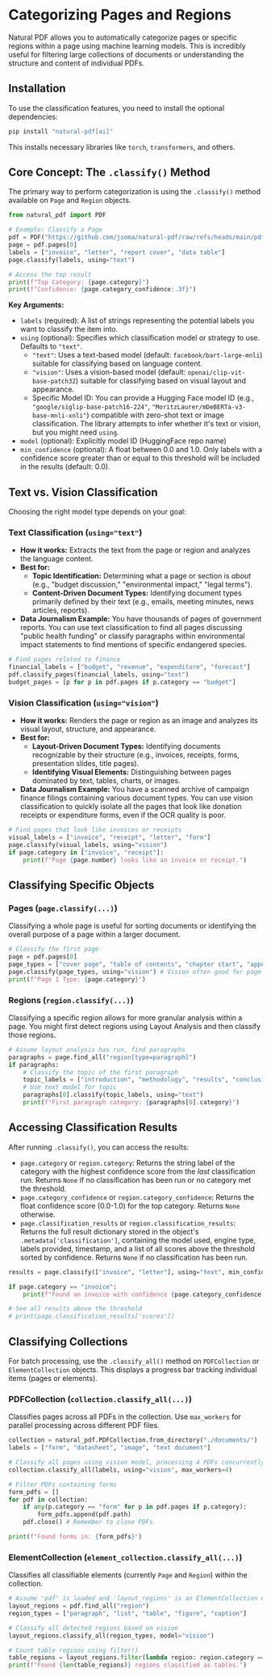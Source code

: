 # Categorizing Pages and Regions

Natural PDF allows you to automatically categorize pages or specific regions within a page using machine learning models. This is incredibly useful for filtering large collections of documents or understanding the structure and content of individual PDFs.

## Installation

To use the classification features, you need to install the optional dependencies:

```bash
pip install "natural-pdf[ai]"
```

This installs necessary libraries like `torch`, `transformers`, and others.

## Core Concept: The `.classify()` Method

The primary way to perform categorization is using the `.classify()` method available on `Page` and `Region` objects.

```python
from natural_pdf import PDF

# Example: Classify a Page
pdf = PDF("https://github.com/jsoma/natural-pdf/raw/refs/heads/main/pdfs/01-practice.pdf")
page = pdf.pages[0]
labels = ["invoice", "letter", "report cover", "data table"]
page.classify(labels, using="text")

# Access the top result
print(f"Top Category: {page.category}")
print(f"Confidence: {page.category_confidence:.3f}")
```

**Key Arguments:**

*   `labels` (required): A list of strings representing the potential labels you want to classify the item into.
*   `using` (optional): Specifies which classification model or strategy to use. Defaults to `"text"`.
    *   `"text"`: Uses a text-based model (default: `facebook/bart-large-mnli`) suitable for classifying based on language content.
    *   `"vision"`: Uses a vision-based model (default: `openai/clip-vit-base-patch32`) suitable for classifying based on visual layout and appearance.
    *   Specific Model ID: You can provide a Hugging Face model ID (e.g., `"google/siglip-base-patch16-224"`, `"MoritzLaurer/mDeBERTa-v3-base-mnli-xnli"`) compatible with zero-shot text or image classification. The library attempts to infer whether it's text or vision, but you might need `using`.
*   `model` (optional): Explicitly model ID (HuggingFace repo name)
*   `min_confidence` (optional): A float between 0.0 and 1.0. Only labels with a confidence score greater than or equal to this threshold will be included in the results (default: 0.0).

## Text vs. Vision Classification

Choosing the right model type depends on your goal:

### Text Classification (`using="text"`)

*   **How it works:** Extracts the text from the page or region and analyzes the language content.
*   **Best for:**
    *   **Topic Identification:** Determining what a page or section is *about* (e.g., "budget discussion," "environmental impact," "legal terms").
    *   **Content-Driven Document Types:** Identifying document types primarily defined by their text (e.g., emails, meeting minutes, news articles, reports).
*   **Data Journalism Example:** You have thousands of pages of government reports. You can use text classification to find all pages discussing "public health funding" or classify paragraphs within environmental impact statements to find mentions of specific endangered species.

```python
# Find pages related to finance
financial_labels = ["budget", "revenue", "expenditure", "forecast"]
pdf.classify_pages(financial_labels, using="text")
budget_pages = [p for p in pdf.pages if p.category == "budget"]
```

### Vision Classification (`using="vision"`)

*   **How it works:** Renders the page or region as an image and analyzes its visual layout, structure, and appearance.
*   **Best for:**
    *   **Layout-Driven Document Types:** Identifying documents recognizable by their structure (e.g., invoices, receipts, forms, presentation slides, title pages).
    *   **Identifying Visual Elements:** Distinguishing between pages dominated by text, tables, charts, or images.
*   **Data Journalism Example:** You have a scanned archive of campaign finance filings containing various document types. You can use vision classification to quickly isolate all the pages that look like donation receipts or expenditure forms, even if the OCR quality is poor.

```python
# Find pages that look like invoices or receipts
visual_labels = ["invoice", "receipt", "letter", "form"]
page.classify(visual_labels, using="vision")
if page.category in ["invoice", "receipt"]:
    print(f"Page {page.number} looks like an invoice or receipt.")
```

## Classifying Specific Objects

### Pages (`page.classify(...)`)

Classifying a whole page is useful for sorting documents or identifying the overall purpose of a page within a larger document.

```python
# Classify the first page
page = pdf.pages[0]
page_types = ["cover page", "table of contents", "chapter start", "appendix"]
page.classify(page_types, using="vision") # Vision often good for page structure
print(f"Page 1 Type: {page.category}")
```

### Regions (`region.classify(...)`)

Classifying a specific region allows for more granular analysis within a page. You might first detect regions using Layout Analysis and then classify those regions.

```python
# Assume layout analysis has run, find paragraphs
paragraphs = page.find_all("region[type=paragraph]")
if paragraphs:
    # Classify the topic of the first paragraph
    topic_labels = ["introduction", "methodology", "results", "conclusion"]
    # Use text model for topic
    paragraphs[0].classify(topic_labels, using="text")
    print(f"First paragraph category: {paragraphs[0].category}")
```

## Accessing Classification Results

After running `.classify()`, you can access the results:

*   `page.category` or `region.category`: Returns the string label of the category with the highest confidence score from the *last* classification run. Returns `None` if no classification has been run or no category met the threshold.
*   `page.category_confidence` or `region.category_confidence`: Returns the float confidence score (0.0-1.0) for the top category. Returns `None` otherwise.
*   `page.classification_results` or `region.classification_results`: Returns the full result dictionary stored in the object's `.metadata['classification']`, containing the model used, engine type, labels provided, timestamp, and a list of all scores above the threshold sorted by confidence. Returns `None` if no classification has been run.

```python
results = page.classify(["invoice", "letter"], using="text", min_confidence=0.5)

if page.category == "invoice":
    print(f"Found an invoice with confidence {page.category_confidence:.2f}")

# See all results above the threshold
# print(page.classification_results['scores'])
```

## Classifying Collections

For batch processing, use the `.classify_all()` method on `PDFCollection` or `ElementCollection` objects. This displays a progress bar tracking individual items (pages or elements).

### PDFCollection (`collection.classify_all(...)`)

Classifies pages across all PDFs in the collection. Use `max_workers` for parallel processing across different PDF files.

```python
collection = natural_pdf.PDFCollection.from_directory("./documents/")
labels = ["form", "datasheet", "image", "text document"]

# Classify all pages using vision model, processing 4 PDFs concurrently
collection.classify_all(labels, using="vision", max_workers=4)

# Filter PDFs containing forms
form_pdfs = []
for pdf in collection:
    if any(p.category == "form" for p in pdf.pages if p.category):
        form_pdfs.append(pdf.path)
    pdf.close() # Remember to close PDFs

print(f"Found forms in: {form_pdfs}")
```

### ElementCollection (`element_collection.classify_all(...)`)

Classifies all classifiable elements (currently `Page` and `Region`) within the collection.

```python
# Assume 'pdf' is loaded and 'layout_regions' is an ElementCollection of Regions
layout_regions = pdf.find_all("region")
region_types = ["paragraph", "list", "table", "figure", "caption"]

# Classify all detected regions based on vision
layout_regions.classify_all(region_types, model="vision")

# Count table regions using filter()
table_regions = layout_regions.filter(lambda region: region.category == "table")
print(f"Found {len(table_regions)} regions classified as tables.")
```

